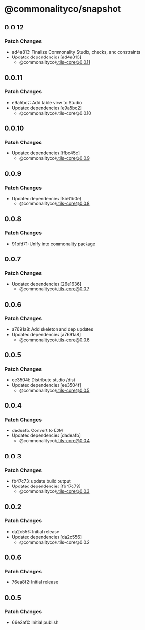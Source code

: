 # @commonalityco/snapshot

## 0.0.12

### Patch Changes

- ad4a813: Finalize Commonality Studio, checks, and constraints
- Updated dependencies [ad4a813]
  - @commonalityco/utils-core@0.0.11

## 0.0.11

### Patch Changes

- e9a5bc2: Add table view to Studio
- Updated dependencies [e9a5bc2]
  - @commonalityco/utils-core@0.0.10

## 0.0.10

### Patch Changes

- Updated dependencies [ffbc45c]
  - @commonalityco/utils-core@0.0.9

## 0.0.9

### Patch Changes

- Updated dependencies [5b61b0e]
  - @commonalityco/utils-core@0.0.8

## 0.0.8

### Patch Changes

- 91bfd71: Unify into commonality package

## 0.0.7

### Patch Changes

- Updated dependencies [26e1636]
  - @commonalityco/utils-core@0.0.7

## 0.0.6

### Patch Changes

- a7691a8: Add skeleton and dep updates
- Updated dependencies [a7691a8]
  - @commonalityco/utils-core@0.0.6

## 0.0.5

### Patch Changes

- ee3504f: Distribute studio /dist
- Updated dependencies [ee3504f]
  - @commonalityco/utils-core@0.0.5

## 0.0.4

### Patch Changes

- dadeafb: Convert to ESM
- Updated dependencies [dadeafb]
  - @commonalityco/utils-core@0.0.4

## 0.0.3

### Patch Changes

- fb47c73: update build output
- Updated dependencies [fb47c73]
  - @commonalityco/utils-core@0.0.3

## 0.0.2

### Patch Changes

- da2c556: Initial release
- Updated dependencies [da2c556]
  - @commonalityco/utils-core@0.0.2

## 0.0.6

### Patch Changes

- 76ea8f2: Initial release

## 0.0.5

### Patch Changes

- 66e2af0: Initial publish
